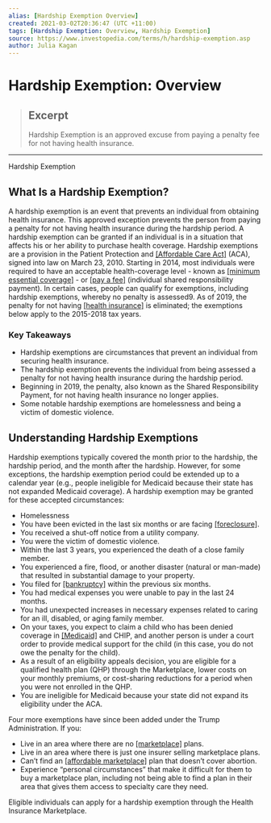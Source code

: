 ```yaml
---
alias: [Hardship Exemption Overview]
created: 2021-03-02T20:36:47 (UTC +11:00)
tags: [Hardship Exemption: Overview, Hardship Exemption]
source: https://www.investopedia.com/terms/h/hardship-exemption.asp
author: Julia Kagan
---
```


# Hardship Exemption: Overview

> ## Excerpt
> Hardship Exemption is an approved excuse from paying a penalty fee for not having health insurance.

---

Hardship Exemption
## What Is a Hardship Exemption?

A hardship exemption is an event that prevents an individual from obtaining health insurance. This approved exception prevents the person from paying a penalty for not having health insurance during the hardship period. A hardship exemption can be granted if an individual is in a situation that affects his or her ability to purchase health coverage. Hardship exemptions are a provision in the Patient Protection and [[Affordable Care Act]](https://www.investopedia.com/terms/a/affordable-care-act.asp) (ACA), signed into law on March 23, 2010. Starting in 2014, most individuals were required to have an acceptable health-coverage level - known as [[minimum essential coverage]](https://www.investopedia.com/terms/m/minimum-essential-coverage.asp) - or [[pay a fee]](https://www.investopedia.com/terms/f/fee.asp) (individual shared responsibility payment). In certain cases, people can qualify for exemptions, including hardship exemptions, whereby no penalty is assessed9. As of 2019, the penalty for not having [[health insurance]](https://www.investopedia.com/terms/h/healthinsurance.asp) is eliminated; the exemptions below apply to the 2015-2018 tax years.

### Key Takeaways

-   Hardship exemptions are circumstances that prevent an individual from securing health insurance.
-   The hardship exemption prevents the individual from being assessed a penalty for not having health insurance during the hardship period.
-   Beginning in 2019, the penalty, also known as the Shared Responsibility Payment, for not having health insurance no longer applies.
-   Some notable hardship exemptions are homelessness and being a victim of domestic violence.

## Understanding Hardship Exemptions

Hardship exemptions typically covered the month prior to the hardship, the hardship period, and the month after the hardship. However, for some exceptions, the hardship exemption period could be extended up to a calendar year (e.g., people ineligible for Medicaid because their state has not expanded Medicaid coverage). A hardship exemption may be granted for these accepted circumstances:

-   Homelessness
-   You have been evicted in the last six months or are facing [[foreclosure]](https://www.investopedia.com/terms/f/foreclosure.asp).
-   You received a shut-off notice from a utility company.
-   You were the victim of domestic violence.
-   Within the last 3 years, you experienced the death of a close family member.
-   You experienced a fire, flood, or another disaster (natural or man-made) that resulted in substantial damage to your property.
-   You filed for [[bankruptcy]](https://www.investopedia.com/terms/b/bankruptcy.asp) within the previous six months.
-   You had medical expenses you were unable to pay in the last 24 months.
-   You had unexpected increases in necessary expenses related to caring for an ill, disabled, or aging family member.
-   On your taxes, you expect to claim a child who has been denied coverage in [[Medicaid]](https://www.investopedia.com/terms/m/medicaid.asp) and CHIP, and another person is under a court order to provide medical support for the child (in this case, you do not owe the penalty for the child).
-   As a result of an eligibility appeals decision, you are eligible for a qualified health plan (QHP) through the Marketplace, lower costs on your monthly premiums, or cost-sharing reductions for a period when you were not enrolled in the QHP.
-   You are ineligible for Medicaid because your state did not expand its eligibility under the ACA.

Four more exemptions have since been added under the Trump Administration. If you:

-   Live in an area where there are no [[marketplace]](https://www.investopedia.com/terms/h/health-insurance-marketplace.asp) plans.
-   Live in an area where there is just one insurer selling marketplace plans.
-   Can’t find an [[affordable marketplace]](https://www.investopedia.com/articles/personal-finance/020714/new-taxes-under-affordable-care-act.asp) plan that doesn’t cover abortion.
-   Experience “personal circumstances” that make it difficult for them to buy a marketplace plan, including not being able to find a plan in their area that gives them access to specialty care they need.

Eligible individuals can apply for a hardship exemption through the Health Insurance Marketplace.
